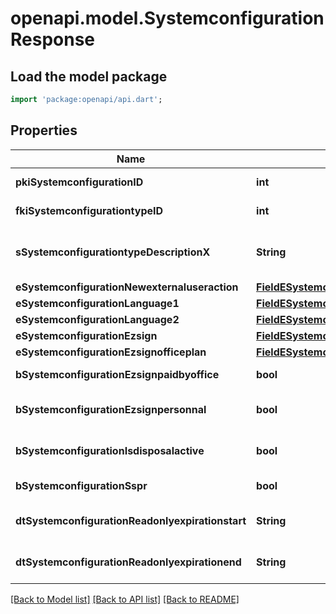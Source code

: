 # openapi.model.SystemconfigurationResponse

## Load the model package
```dart
import 'package:openapi/api.dart';
```

## Properties
Name | Type | Description | Notes
------------ | ------------- | ------------- | -------------
**pkiSystemconfigurationID** | **int** | The unique ID of the Systemconfiguration | 
**fkiSystemconfigurationtypeID** | **int** | The unique ID of the Systemconfigurationtype | 
**sSystemconfigurationtypeDescriptionX** | **String** | The description of the Systemconfigurationtype in the language of the requester | 
**eSystemconfigurationNewexternaluseraction** | [**FieldESystemconfigurationNewexternaluseraction**](FieldESystemconfigurationNewexternaluseraction.md) |  | 
**eSystemconfigurationLanguage1** | [**FieldESystemconfigurationLanguage1**](FieldESystemconfigurationLanguage1.md) |  | 
**eSystemconfigurationLanguage2** | [**FieldESystemconfigurationLanguage2**](FieldESystemconfigurationLanguage2.md) |  | 
**eSystemconfigurationEzsign** | [**FieldESystemconfigurationEzsign**](FieldESystemconfigurationEzsign.md) |  | [optional] 
**eSystemconfigurationEzsignofficeplan** | [**FieldESystemconfigurationEzsignofficeplan**](FieldESystemconfigurationEzsignofficeplan.md) |  | [optional] 
**bSystemconfigurationEzsignpaidbyoffice** | **bool** | Whether if Ezsign is paid by the company or not | [optional] 
**bSystemconfigurationEzsignpersonnal** | **bool** | Whether if we allow the creation of personal files in eZsign | 
**bSystemconfigurationIsdisposalactive** | **bool** | Whether is Disposal processus is active or not | [optional] 
**bSystemconfigurationSspr** | **bool** | Whether if we allow SSPR | 
**dtSystemconfigurationReadonlyexpirationstart** | **String** | The start date where the system will be in read only | [optional] 
**dtSystemconfigurationReadonlyexpirationend** | **String** | The end date where the system will be in read only | [optional] 

[[Back to Model list]](../README.md#documentation-for-models) [[Back to API list]](../README.md#documentation-for-api-endpoints) [[Back to README]](../README.md)


